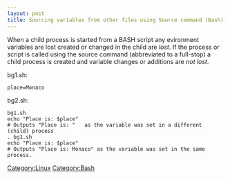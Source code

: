 ```yaml
---
layout: post 
title: Sourcing variables from other files using Source command (Bash)
---
```


When a child process is started from a BASH script any evironment
variables are lost created or changed in the child are *lost*. If the
process or script is called using the source command (abbreviated to a
full-stop) a child process is created and variable changes or additions
are *not lost*.

bg1.sh:

    place=Monaco

bg2.sh:

    bg1.sh
    echo "Place is: $place"
    # Outputs "Place is: "   as the variable was set in a different (child) process
    . bg1.sh
    echo "Place is: $place"
    # Outputs "Place is: Monaco" as the variable was set in the same process.

[Category:Linux](Category:Linux "wikilink")
[Category:Bash](Category:Bash "wikilink")
